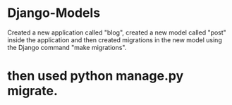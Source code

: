 # Django-Models

Created a new application called "blog", created a new model called "post" inside the application and then created migrations in the new model using the Django command "make migrations".

# then used python manage.py migrate.
